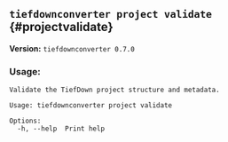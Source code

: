 ## `tiefdownconverter project validate` {#projectvalidate}

**Version:** `tiefdownconverter 0.7.0`

### Usage:
```
Validate the TiefDown project structure and metadata.

Usage: tiefdownconverter project validate

Options:
  -h, --help  Print help
```

